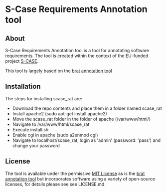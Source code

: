 # S-Case Requirements Annotation tool #

## About ##

S-Case Requirements Annotation tool is a tool for annotating software requirements. The tool is created
within the context of the EU-funded project [S-CASE][scase].

This tool is largely based on the [brat annotation tool][brat]

## Installation ##

The steps for installing scase_rat are:
* Download the repo contents and place them in a folder named scase_rat
* Install apache2 (sudo apt-get install apache2)
* Move the scase_rat folder in the folder of apache (/var/www/html/)
* Navigate to /var/www/html/scase_rat
* Execute install.sh
* Enable cgi in apache (sudo a2enmod cgi)
* Navigate to localhost/scase_rat, login as 'admin' (password: 'pass') and change your password

## License ##

The tool is available under the permissive [MIT License][mit] as is the [brat annotation tool][brat]
but incorporates software using a variety of open-source licenses, for details please see see LICENSE.md.

[scase]:  http://www.scasefp7.eu/
[brat]:  http://brat.nlplab.org/
[mit]:  http://opensource.org/licenses/MIT
